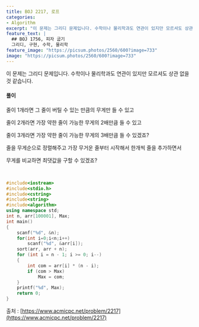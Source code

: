 ```yaml
---
title: BOJ 2217, 로프
categories:
- Algorithm
excerpt: "이 문제는 그리디 문제입니다. 수학이나 물리학과도 연관이 있지만 모르셔도 상관 없을 것 같습니다."
feature_text: |
  ## BOJ 1756, 피자 굽기
  그리디, 구현, 수학, 물리학
feature_image: "https://picsum.photos/2560/600?image=733"
image: "https://picsum.photos/2560/600?image=733"
---
```


이 문제는 그리디 문제입니다. 수학이나 물리학과도 연관이 있지만 모르셔도 상관 없을 것 같습니다.

<h4>풀이</h4> 
줄이 1개라면 그 줄이 버틸 수 있는 만큼의 무게만 들 수 있고

줄이 2개라면 가장 약한 줄이 가능한 무게의 2배만큼 들 수 있고

줄이 3개라면 가장 약한 줄이 가능한 무게의 3배만큼 들 수 있겠죠?

줄을 무게순으로 정렬해주고 가장 무거운 줄부터 시작해서 한개씩 줄을 추가하면서

무게를 비교하면 최댓값을 구할 수 있겠죠?

​
```c++
#include<iostream>
#include<stdio.h>
#include<cstring>
#include<string>
#include<algorithm>
using namespace std;
int n, arr[100001], Max;
int main()
{
	scanf("%d", &n);
	for(int i=0;i<n;i++)
		scanf("%d", &arr[i]);
	sort(arr, arr + n);
	for (int i = n - 1; i >= 0; i--)
	{
		int com = arr[i] * (n - i);
		if (com > Max)
			Max = com;
	}
	printf("%d", Max);
	return 0;
}
```

출처 : [https://www.acmicpc.net/problem/2217](https://www.acmicpc.net/problem/2217)